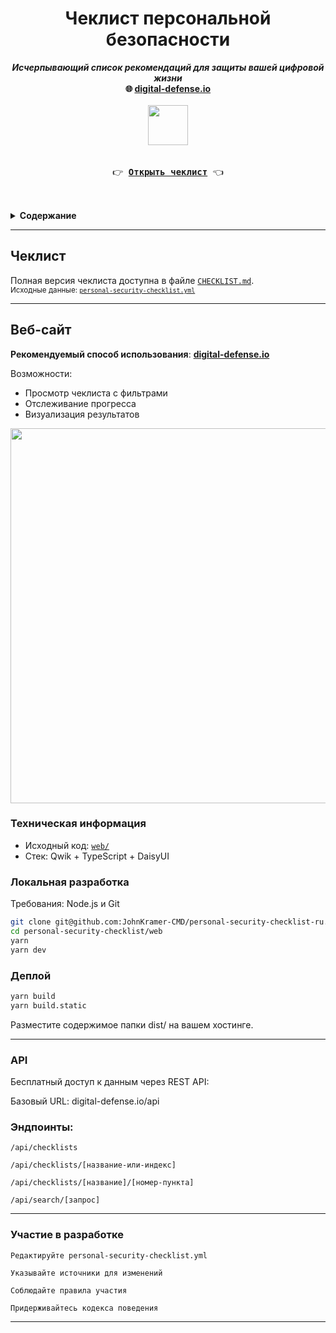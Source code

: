 <h1 align="center">Чеклист персональной безопасности</h1>

<p align="center">
<b><i>Исчерпывающий список рекомендаций для защиты вашей цифровой жизни</i></b>
<br>
<b>🌐 <a href="https://digital-defense.io/">digital-defense.io</a></b><br>
<br>
<a href="https://personal-security-checklist.as93.net"><img src="https://i.ibb.co/Rb6P6h6/shield.png" width="64"><br></a>
<br>
<kbd><br>👉 <a href="https://github.com/JohnKramer-CMD/personal-security-checklist/blob/HEAD/CHECKLIST.md"><b>Открыть чеклист</b></a> 👈<br><br></kbd>
<br>
</p>

<details>
    <summary><b>Содержание</b></summary>
    
- [Чеклист](#чеклист)
- [Веб-сайт](#веб-сайт)
- [API](#api)
- [Участие в разработке](#участие-в-разработке)
- [Благодарности](#благодарности)
- [Лицензия](#лицензия)
</details>

---

## Чеклист

Полная версия чеклиста доступна в файле [`CHECKLIST.md`](CHECKLIST.md).  
<sub>Исходные данные: [`personal-security-checklist.yml`](personal-security-checklist.yml)</sub>

---

## Веб-сайт

**Рекомендуемый способ использования**: **[digital-defense.io](https://digital-defense.io/)**

Возможности:
- Просмотр чеклиста с фильтрами
- Отслеживание прогресса
- Визуализация результатов

<p align="center">
<img width="600" src="https://i.ibb.co/jzKn05H/digital-defense.png">
</p>

### Техническая информация
- Исходный код: [`web/`](web)
- Стек: Qwik + TypeScript + DaisyUI

### Локальная разработка
Требования: Node.js и Git

```bash
git clone git@github.com:JohnKramer-CMD/personal-security-checklist-ru.git
cd personal-security-checklist/web
yarn
yarn dev
```
### Деплой
```bash
yarn build
yarn build.static
```
Разместите содержимое папки dist/ на вашем хостинге.

---

### API

Бесплатный доступ к данным через REST API:

Базовый URL: digital-defense.io/api

### Эндпоинты:

    /api/checklists

    /api/checklists/[название-или-индекс]

    /api/checklists/[название]/[номер-пункта]

    /api/search/[запрос]

---

### Участие в разработке

    Редактируйте personal-security-checklist.yml

    Указывайте источники для изменений

    Соблюдайте правила участия

    Придерживайтесь кодекса поведения
---


